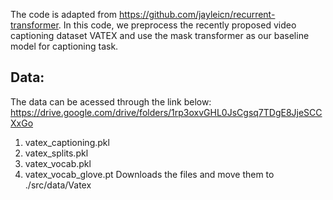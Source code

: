 The code is adapted from https://github.com/jayleicn/recurrent-transformer. In this code, we preprocess the recently proposed video captioning dataset VATEX and use the mask transformer as our baseline model for captioning task.

## Data:
The data can be acessed through the link below:
https://drive.google.com/drive/folders/1rp3oxvGHL0JsCgsq7TDgE8JjeSCCXxGo
1. vatex_captioning.pkl
2. vatex_splits.pkl
3. vatex_vocab.pkl
4. vatex_vocab_glove.pt
Downloads the files and move them to ./src/data/Vatex
